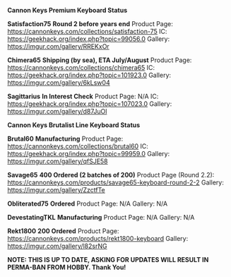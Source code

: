 **__Cannon Keys Premium Keyboard Status__**

__Satisfaction75__
**Round 2 before years end**
Product Page: <https://cannonkeys.com/collections/satisfaction-75>
IC: <https://geekhack.org/index.php?topic=99056.0>
Gallery: <https://imgur.com/gallery/RREKxOr>

__Chimera65__
**Shipping (by sea), ETA July/August**
Product Page: <https://cannonkeys.com/collections/chimera65>
IC: <https://geekhack.org/index.php?topic=101923.0>
Gallery: <https://imgur.com/gallery/6kLsw04>

__Sagittarius__
**In Interest Check**
Product Page: N/A
IC: <https://geekhack.org/index.php?topic=107023.0>
Gallery: <https://imgur.com/gallery/d87JuOl>

**__Cannon Keys Brutalist Line Keyboard Status__**

__Brutal60__
**Manufacturing**
Product Page: <https://cannonkeys.com/collections/brutal60>
IC: <https://geekhack.org/index.php?topic=99959.0>
Gallery: <https://imgur.com/gallery/qfSJE58>

__Savage65__
**400 Ordered (2 batches of 200)**
Product Page (Round 2.2): <https://cannonkeys.com/products/savage65-keyboard-round-2-2>
Gallery: <https://imgur.com/gallery/ZzctfTe>

__Obliterated75__
**Ordered**
Product Page: N/A
Gallery: N/A

__DevestatingTKL__
**Manufacturing**
Product Page: N/A
Gallery: N/A

__Rekt1800__
**200 Ordered**
Product Page: <https://cannonkeys.com/products/rekt1800-keyboard>
Gallery: <https://imgur.com/gallery/l82srNG>

**NOTE: THIS IS UP TO DATE, ASKING FOR UPDATES WILL RESULT IN PERMA-BAN FROM HOBBY. Thank You!**
